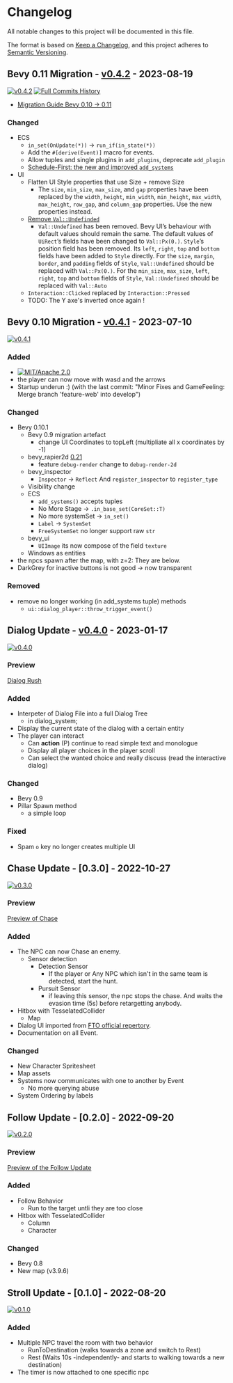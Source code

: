 # Changelog

All notable changes to this project will be documented in this file.

The format is based on [Keep a Changelog](https://keepachangelog.com/en/1.0.0/),
and this project adheres to [Semantic Versioning](https://semver.org/spec/v2.0.0.html).

## Bevy 0.11 Migration - [v0.4.2](https://github.com/Fabinistere/figh_arena/releases/tag/v0.4.2) - 2023-08-19

[![v0.4.2](https://img.shields.io/badge/v0.4.2-gray?style=flat&logo=github&logoColor=181717&link=https://github.com/Fabinistere/figh_arena/releases/tag/v0.4.2)](https://github.com/Fabinistere/figh_arena/releases/tag/v0.4.2)
[![**Full Commits History**](https://img.shields.io/badge/GitHubLog-gray?style=flat&logo=github&logoColor=181717&link=https://github.com/Fabinistere/bevy_turn-based_combat/commits/v0.4.2)](https://github.com/Fabinistere/bevy_turn-based_combat/commits/v0.4.2)

- [Migration Guide Bevy 0.10 -> 0.11](https://bevyengine.org/learn/migration-guides/0.10-0.11/)

### Changed

- ECS
  - `in_set(OnUpdate(*))` -> `run_if(in_state(*))`
  - Add the `#[derive(Event)]` macro for events.
  - Allow tuples and single plugins in `add_plugins`, deprecate `add_plugin`
  - [Schedule-First: the new and improved `add_systems`](https://bevyengine.org/learn/migration-guides/0.10-0.11/#schedule-first-the-new-and-improved-add-systems)
- UI
  - Flatten UI Style properties that use Size + remove Size
    - The `size`, `min_size`, `max_size`, and `gap` properties have been replaced by the `width`, `height`, `min_width`, `min_height`, `max_width`, `max_height`, `row_gap`, and `column_gap` properties. Use the new properties instead.
  - [Remove `Val::Undefinded`](https://bevyengine.org/learn/migration-guides/0.10-0.11/#remove-val-undefined)
    - `Val::Undefined` has been removed. Bevy UI’s behaviour with default values should remain the same.
    The default values of `UiRect`’s fields have been changed to `Val::Px(0.)`.
    `Style`’s position field has been removed. Its `left`, `right`, `top` and `bottom` fields have been added to `Style` directly.
    For the `size`, `margin`, `border`, and `padding` fields of `Style`, `Val::Undefined` should be replaced with `Val::Px(0.)`.
    For the `min_size`, `max_size`, `left`, `right`, `top` and `bottom` fields of `Style`, `Val::Undefined` should be replaced with `Val::Auto`
  - `Interaction::Clicked` replaced by `Interaction::Pressed`
  - TODO: The Y axe's inverted once again !

## Bevy 0.10 Migration - [v0.4.1](https://github.com/Fabinistere/figh_arena/releases/tag/v0.4.1) - 2023-07-10

[![v0.4.1](https://img.shields.io/badge/v0.4.1-gray?style=flat&logo=github&logoColor=181717&link=https://github.com/Fabinistere/figh_arena/releases/tag/v0.4.1)](https://github.com/Fabinistere/figh_arena/releases/tag/v0.4.1)

### Added

- [![MIT/Apache 2.0](https://img.shields.io/badge/license-MIT%2FApache-blue.svg)](https://github.com/fabinistere/bevy_trun-based_combat#license)
- the player can now move with wasd and the arrows
- Startup underun :) (with the last commit: "Minor Fixes and GameFeeling: Merge branch 'feature-web' into develop")

### Changed

- Bevy 0.10.1
  - Bevy 0.9 migration artefact
    - change UI Coordinates to topLeft (multipliate all x coordinates by -1)
  - bevy_rapier2d [0.21](https://github.com/dimforge/bevy_rapier/blob/master/CHANGELOG.md#0210--07-march-2023)
    - feature `debug-render` change to `debug-render-2d`
  - bevy_inspector
    - `Inspector` -> `Reflect`
    And `register_inspector` to `register_type`
  - Visibility change
  - ECS
    - `add_systems()` accepts tuples
    - No More Stage -> `.in_base_set(CoreSet::T)`
    - No more systemSet -> `in_set()`
    - `Label` -> `SystemSet`
    - `FreeSystemSet` no longer support raw `str`
  - bevy_ui
    - `UIImage` its now compose of the field `texture`
  - Windows as entities
- the npcs spawn after the map, with z=2: They are below.
- DarkGrey for inactive buttons is not good -> now transparent

### Removed

- remove no longer working (in add_systems tuple) methods
  - `ui::dialog_player::throw_trigger_event()`

## Dialog Update - [v0.4.0](https://github.com/Fabinistere/figh_arena/releases/tag/v0.4.0) - 2023-01-17

[![v0.4.0](https://img.shields.io/badge/v0.4.0-gray?style=flat&logo=github&logoColor=181717&link=https://github.com/Fabinistere/figh_arena/releases/tag/v0.4.0)](https://github.com/Fabinistere/figh_arena/releases/tag/v0.4.0)

### Preview

[Dialog Rush](https://user-images.githubusercontent.com/73140258/212979807-92f376d4-a974-4827-88af-2687e725bc3b.mp4)

### Added

- Interpeter of Dialog File into a full Dialog Tree
  - in dialog_system;
- Display the current state of the dialog with a certain entity
- The player can interact
  - Can **action** (P) continue to read simple text and monologue
  - Display all player choices in the player scroll
  - Can select the wanted choice and really discuss (read the interactive dialog)

### Changed

- Bevy 0.9
- Pillar Spawn method
  - a simple loop

### Fixed

- Spam `o` key no longer creates multiple UI

## Chase Update - [0.3.0] - 2022-10-27

[![v0.3.0](https://img.shields.io/badge/v0.3.0-gray?style=flat&logo=github&logoColor=181717&link=https://github.com/Fabinistere/figh_arena/releases/tag/v0.3.0)](https://github.com/Fabinistere/figh_arena/releases/tag/v0.3.0)

### Preview

[Preview of Chase](https://user-images.githubusercontent.com/73140258/198221963-00eaaa8c-6ab9-4142-8519-d4124fc5dd82.mp4)

### Added

- The NPC can now Chase an enemy.
  - Sensor detection
    - Detection Sensor
      - If the player or Any NPC which isn't in the same team
      is detected, start the hunt.
    - Pursuit Sensor
      - if leaving this sensor, the npc stops the chase.
      And waits the evasion time (5s) before retargetting anybody.
- Hitbox with TesselatedCollider
  - Map
- Dialog UI imported from [FTO official repertory](https://github.com/Elzapat/fabien-et-la-trahison-de-olf).
- Documentation on all Event.

### Changed

- New Character Spritesheet
- Map assets
- Systems now communicates with one to another by Event
  - No more querying abuse
- System Ordering by labels

## Follow Update - [0.2.0] - 2022-09-20

[![v0.2.0](https://img.shields.io/badge/v0.2.0-gray?style=flat&logo=github&logoColor=181717&link=https://github.com/Fabinistere/figh_arena/releases/tag/v0.2.0)](https://github.com/Fabinistere/figh_arena/releases/tag/v0.2.0)

### Preview

[Preview of the Follow Update](https://user-images.githubusercontent.com/73140258/191371097-67efe5e6-5cec-4b2e-99e2-70eff91ff2dd.mp4)

### Added

- Follow Behavior
  - Run to the target untli they are too close
- Hitbox with TesselatedCollider
  - Column
  - Character

### Changed

- Bevy 0.8
- New map (v3.9.6)

## Stroll Update - [0.1.0] - 2022-08-20

[![v0.1.0](https://img.shields.io/badge/v0.1.0-gray?style=flat&logo=github&logoColor=181717&link=https://github.com/Fabinistere/figh_arena/releases/tag/v0.1.0)](https://github.com/Fabinistere/figh_arena/releases/tag/v0.1.0)

### Added

- Multiple NPC travel the room with two behavior
  - RunToDestination (walks towards a zone and switch to Rest)
  - Rest (Waits 10s -independently- and starts to walking towards a new destination)
- The timer is now attached to one specific npc

